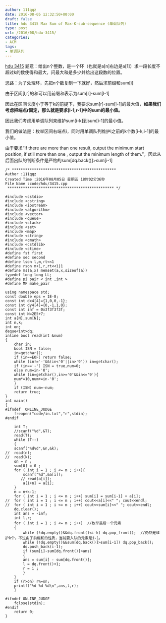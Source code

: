 ```yaml
---
author: 111qqz
date: 2016-08-05 12:32:50+00:00
draft: false
title: hdu 3415 Max Sum of Max-K-sub-sequence (单调队列)
type: post
url: /2016/08/hdu-3415/
categories:
- ACM
tags:
- 单调队列
---
```


[hdu 3415](http://acm.hdu.edu.cn/showproblem.php?pid=3415)
题意：给出n个整数，是一个环（也就是a[n]右边是a[1]）求一段长度不超过k的数使得和最大，问最大和是多少并给出这段数的位置。

思路：为了处理环，先把n个数复制一下就好，然后求前缀和sum[i]

由于区间[l,r]的和可以用前缀和表示为sum[r]-sum[l-1]

因此在区间长度小于等于k的前提下，我要求sum[r]-sum[l-1]的最大值，**如果我们考虑把端点r固定，那么就是要求[l-1,r-1]中的sum的最小值。**

因此我们考虑用单调队列来维护sum[i-k]到sum[i-1]的最小值。

我们的做法是：枚举区间右端点i，同时用单调队列维护i之前的k个数[i-k,i-1]的最小值。

由于要求“If there are more than one result, output the minimum start position, if still more than one , output the minimum length of them.”，因此从后面出队的判断条件是严格的sum[dq.back()]>sum[i-1]

 

    
    /* ***********************************************
    Author :111qqz
    Created Time :2016年08月05日 星期五 18时02分36秒
    File Name :code/hdu/3415.cpp
     ************************************************ */
    
    #include <cstdio>
    #include <cstring>
    #include <iostream>
    #include <algorithm>
    #include <vector>
    #include <queue>
    #include <stack>
    #include <set>
    #include <map>
    #include <string>
    #include <cmath>
    #include <cstdlib>
    #include <ctime>
    #define fst first
    #define sec second
    #define lson l,m,rt<<1
    #define rson m+1,r,rt<<1|1
    #define ms(a,x) memset(a,x,sizeof(a))
    typedef long long LL;
    #define pi pair < int ,int >
    #define MP make_pair
    
    using namespace std;
    const double eps = 1E-8;
    const int dx4[4]={1,0,0,-1};
    const int dy4[4]={0,-1,1,0};
    const int inf = 0x3f3f3f3f;
    const int N=2E5+7;
    int a[N],sum[N];
    int n,k;
    int on;
    deque<int>dq;
    inline bool read(int &num)
    {
        char in;
        bool ISN = false;
        in=getchar();
        if (in==EOF) return false;
        while (in!='-'&&(in<'0'||in>'9')) in=getchar();
        if (in=='-') ISN = true,num=0;
        else num=in-'0';
        while (in=getchar(),in>='0'&&in<='9'){
    	num*=10,num+=in-'0';
        }
        if (ISN) num=-num;
        return true;
    }
    int main()
    {
    #ifndef  ONLINE_JUDGE 
        freopen("code/in.txt","r",stdin);
    #endif
    
        int T;
        //scanf("%d",&T);
        read(T);
        while (T--)
        {
    	scanf("%d%d",&n,&k);
    //	read(n);
    //	read(k);
    	on = n ;
    	sum[0] = 0 ;
    	for ( int i = 1 ; i <= n ; i++){
    	    scanf("%d",&a[i]);
    	   // read(a[i]);
    	    a[i+n] = a[i];
    	}
    	n = n+k-1;
    	for ( int i = 1 ; i <= n ; i++) sum[i] = sum[i-1] + a[i];
    //	for ( int i = 1 ; i <= n ; i++) cout<<a[i]<<" "; cout<<endl;
    //	for ( int i = 1 ; i <= n ; i++) cout<<sum[i]<<" "; cout<<endl;
    	dq.clear();
    	int ans = -inf;
    	int l,r;
    	for ( int i = 1 ; i <= n ; i++)  //枚举最后一个元素
    	{
    	    while (!dq.empty()&&dq.front()<i-k) dq.pop_front();  //仍然是维护k个，不过由于前缀和的性质，当前要入队的元素是i-1。
    	    while (!dq.empty()&&sum[dq.back()]>sum[i-1]) dq.pop_back();
    	    dq.push_back(i-1);
    	    if (sum[i]-sum[dq.front()]>ans)
    	    {
    		ans = sum[i] - sum[dq.front()];
    		l = dq.front()+1;
    		r = i ;
    	    }
    	}
    	if (r>on) r%=on;
    	printf("%d %d %d\n",ans,l,r);
        }
    
    #ifndef ONLINE_JUDGE  
        fclose(stdin);
    #endif
        return 0;
    }
    











